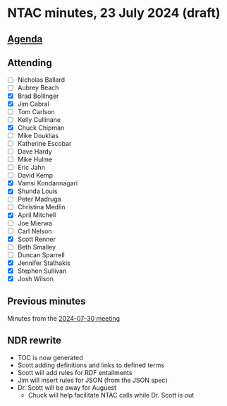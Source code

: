 # NTAC minutes, 23 July 2024 (draft)

## [Agenda](2024-07-23-agenda.md)

## Attending

- [ ] Nicholas Ballard
- [ ] Aubrey Beach
- [X] Brad Bollinger
- [X] Jim Cabral
- [ ] Tom Carlson
- [ ] Kelly Cullinane
- [X] Chuck Chipman
- [ ] Mike Douklias
- [ ] Katherine Escobar
- [ ] Dave Hardy
- [ ] Mike Hulme
- [ ] Eric Jahn
- [ ] David Kemp
- [X] Vamsi Kondannagari
- [X] Shunda Louis
- [ ] Peter Madruga
- [ ] Christina Medlin
- [X] April Mitchell
- [ ] Joe Mierwa
- [ ] Carl Nelson
- [X] Scott Renner
- [ ] Beth Smalley
- [ ] Duncan Sparrell
- [X] Jennifer Stathakis
- [X] Stephen Sullivan
- [X] Josh Wilson

## Previous minutes

Minutes from the [2024-07-30 meeting](2024-07-30-minutes.md) 

## NDR rewrite

* TOC is now generated
* Scott adding definitions and links to defined terms
* Scott will add rules for RDF entailments
* Jim will insert rules for JSON (from the JSON spec)
* Dr. Scott will be away for Auguest
  * Chuck will help facilitate NTAC calls while Dr. Scott is out 
  


